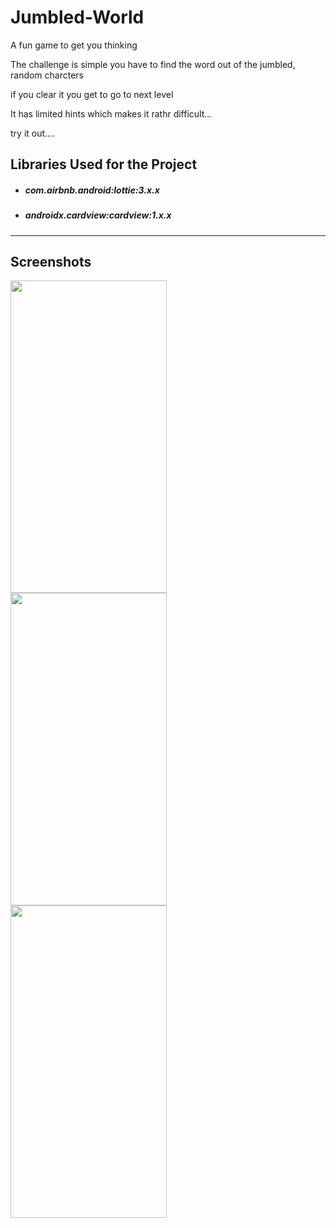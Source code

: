 # Jumbled-World

A fun game to get you thinking

The challenge is simple
you have to find the word out of the jumbled, random charcters

if you clear it you get to go to next level

It has limited hints
which makes it rathr difficult...

try it out....  

## Libraries Used for the Project

* ##### com.airbnb.android:lottie:3.x.x
* ##### androidx.cardview:cardview:1.x.x
---

## Screenshots  

<img align="left" src="https://user-images.githubusercontent.com/53964520/95663634-7f916b00-0b5e-11eb-963c-81ed45c3eb37.png" height="500" width="250">

<img align="left" src="https://user-images.githubusercontent.com/53964520/95663633-7b654d80-0b5e-11eb-9225-150c97dfdd23.png" height="500" width="250">

<img align="left" src="https://user-images.githubusercontent.com/53964520/95663635-80c29800-0b5e-11eb-959c-e0eb628115e3.png" height="500" width="250">

